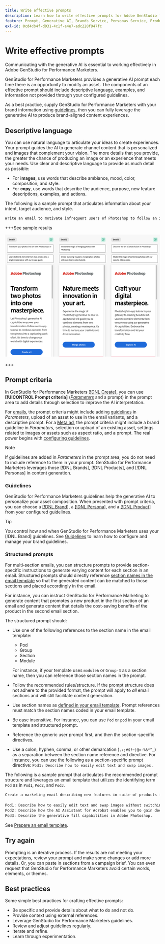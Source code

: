 ```yaml
---
title: Write effective prompts
description: Learn how to write effective prompts for Adobe GenStudio for Performance Marketers.
feature: Prompt, Generative AI, Brands Service, Personas Service, Products Service, Guidelines
exl-id: 0cd4db4f-d031-4c1f-a4e7-adc220f947fc
---
```

# Write effective prompts

Communicating with the generative AI is essential to working effectively in Adobe GenStudio for Performance Marketers.

GenStudio for Performance Marketers provides a generative AI prompt each time there is an opportunity to modify an asset. The components of an effective prompt should include descriptive language, examples, and information not provided through your configured guidelines.

As a best practice, supply GenStudio for Performance Marketers with your brand information using [guidelines](/help/user-guide/guidelines/overview.md), then you can fully leverage the generative AI to produce brand-aligned content experiences.

## Descriptive language

You can use natural language to articulate your ideas to create experiences. Your prompt guides the AI to generate channel content that is personalized and images that complement your vision. The more details that you provide, the greater the chance of producing an image or an experience that meets your needs. Use clear and descriptive language to provide as much detail as possible:

- For **images**, use words that describe ambiance, mood, color, composition, and style.
- For **copy**, use words that describe the audience, purpose, new feature descriptions, examples, and actions.

The following is a sample prompt that articulates information about your intent, target audience, and style.

```bash
Write an email to motivate infrequent users of Photoshop to follow an in-app tutorial that teaches them to combine elements of two photos into a beautiful work of art. Highlight the generative AI capabilities of Photoshop and use references to natural imagery.
```

+++See sample results

![three generated emails](/help/assets/sample-email.png)

+++

## Prompt criteria

In GenStudio for Performance Marketers [[!DNL Create]](/help/user-guide/create/overview.md), you can use **[!UICONTROL Prompt criteria]** ([_Parameters_](/help/user-guide/create/overview.md#parameters) and a prompt) in the prompt area to add details through selection to improve the AI interpretation.

For [emails](/help/tutorials/create-email-experience.md), the prompt criteria might include adding [guidelines](/help/user-guide/guidelines/overview.md) in _Parameters_, upload of an asset to use in the email variants, and a descriptive prompt. For a [Meta ad](/help/tutorials/create-meta-ad.md), the prompt criteria might include a brand guideline in _Parameters_, selection or upload of an existing asset, settings related to images or assets such as aspect ratio, and a prompt. The real power begins with [configuring guidelines](/help/user-guide/guidelines/add-guidelines.md).

>[!NOTE]
>
>If guidelines are added in _Parameters_ in the prompt area, you do not need to include reference to them in your prompt. GenStudio for Performance Marketers leverages those [!DNL Brands], [!DNL Products], and [!DNL Personas] in content generation.

### Guidelines

GenStudio for Performance Marketers guidelines help the generative AI to personalize your asset composition. When presented with prompt criteria, you can choose a [[!DNL Brand]](/help/user-guide/guidelines/brands.md), a [[!DNL Persona]](/help/user-guide/guidelines/personas.md), and a [[!DNL Product]](/help/user-guide/guidelines/products.md) from your configured guidelines.

>[!TIP]
>
>You control how and when GenStudio for Performance Marketers uses your [!DNL Brand] guidelines. See [Guidelines](/help/user-guide/guidelines/overview.md) to learn how to configure and manage your brand guidelines.

### Structured prompts

For multi-section emails, you can structure prompts to provide section-specific instructions to generate varying content for each section in an email. Structured prompts should directly reference [section names in the email template](/help/user-guide/content/email-template.md#multi-section-emails) so that the generated content can be matched to those sections and placed accordingly in the email.

For instance, you can instruct GenStudio for Performance Marketing to generate content that promotes a new product in the first section of an email and generate content that details the cost-saving benefits of the product in the second email section.

The structured prompt should:

- Use one of the following references to the section name in the email template:
  - Pod
  - Group
  - Section
  - Module

  For instance, if your template uses `moduleA` or `Group-3` as a section name, then you can reference those section names in the prompt.

- Follow the recommended rules/structure. If the prompt structure does not adhere to the provided format, the prompt will apply to *all* email sections and will still facilitate content generation.
- Use section names as [defined in your email template](/help/user-guide/content/email-template.md#code-an-email-template). Prompt references must match the section names coded in your email template.
- Be case insensitive. For instance, you can use `Pod` or `pod` in your email template and structured prompt.
- Reference the generic user prompt first, and then the section-specific directives.
- Use a colon, hyphen, comma, or other demarcation (`,:;#$!~|@=-%&*^_`) as a separation between the section name reference and directive. For instance, you can use the following as a section-specific prompt directive: `Pod1; Describe how to easily edit text and swap images.`

The following is a sample prompt that articulates the recommended prompt structure and leverages an email template that utilizes the identifying term `Pod` as in `Pod1`, `Pod2`, and `Pod3`.

```bash
Create a marketing email describing new features in suite of products for Creative Cloud.
  
Pod1: Describe how to easily edit text and swap images without switching to another application, all in just a few clicks.
Pod2: Describe how the AI Assistant for Acrobat enables you to gain document insights and access one-click summaries to enhance productivity.
Pod3: Describe the generative fill capabilities in Adobe Photoshop.
```

See [Prepare an email template](/help/user-guide/content/email-template.md#code-an-email-template).

## Try again

Prompting is an iterative process. If the results are not meeting your expectations, review your prompt and make some changes or add more details. Or, you can paste in sections from a campaign brief. You can even request that GenStudio for Performance Marketers avoid certain words, elements, or themes.

## Best practices

Some simple best practices for crafting effective prompts:

- Be specific and provide details about what to do and not do.
- Provide context using external references.
- Leverage GenStudio for Performance Marketers guidelines.
- Review and adjust guidelines regularly.
- Iterate and refine.
- Learn through experimentation.
